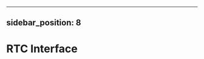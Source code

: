 
---
sidebar_position: 8
---

<!-- import RTC from "../../../../common/accessories/\_rtc.mdx"; -->

# RTC Interface

<RTC product="Radxa CM3 IO Board" rtc_connection_img="/img/cm3/cm3-io-rtc.webp" />
